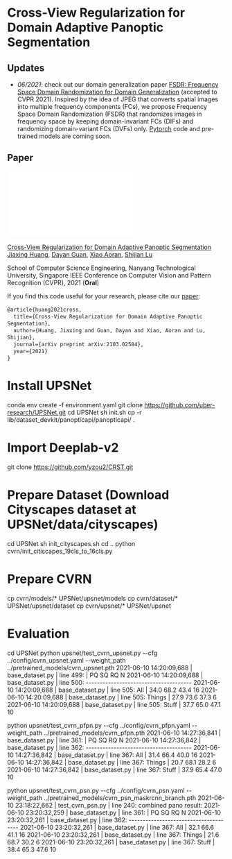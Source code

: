 # Cross-View Regularization for Domain Adaptive Panoptic Segmentation

## Updates
- *06/2021*: check out our domain generalization paper [FSDR: Frequency Space Domain Randomization for Domain Generalization](https://arxiv.org/abs/2103.02370) (accepted to CVPR 2021). Inspired by the idea of JPEG that converts spatial images into multiple frequency components (FCs), we propose Frequency Space Domain Randomization (FSDR) that randomizes images in frequency space by keeping domain-invariant FCs (DIFs) and randomizing domain-variant FCs (DVFs) only. [Pytorch](https:xx) code and pre-trained models are coming soon.

## Paper
![](./figure_1(2).pdf)

[Cross-View Regularization for Domain Adaptive Panoptic Segmentation](https://arxiv.org/abs/2103.02584)  
[Jiaxing Huang](https://scholar.google.com/citations?user=czirNcwAAAAJ&hl=en&oi=ao),  [Dayan Guan](https://scholar.google.com/citations?user=9jp9QAsAAAAJ&hl=en), [Xiao Aoran](https://scholar.google.com/citations?user=yGKsEpAAAAAJ&hl=en), [Shijian Lu](https://scholar.google.com/citations?user=uYmK-A0AAAAJ&hl=en)
 
 School of Computer Science Engineering, Nanyang Technological University, Singapore
 IEEE Conference on Computer Vision and Pattern Recognition (CVPR), 2021 (**Oral**)

If you find this code useful for your research, please cite our [paper](https://arxiv.org/abs/2103.02584):

```
@article{huang2021cross,
  title={Cross-View Regularization for Domain Adaptive Panoptic Segmentation},
  author={Huang, Jiaxing and Guan, Dayan and Xiao, Aoran and Lu, Shijian},
  journal={arXiv preprint arXiv:2103.02584},
  year={2021}
}
```

# Install UPSNet
conda env create -f environment.yaml
git clone https://github.com/uber-research/UPSNet.git
cd UPSNet
sh init.sh
cp -r lib/dataset_devkit/panopticapi/panopticapi/ .

# Import Deeplab-v2
git clone https://github.com/yzou2/CRST.git

# Prepare Dataset (Download Cityscapes dataset at UPSNet/data/cityscapes)
cd UPSNet
sh init_cityscapes.sh
cd ..
python cvrn/init_citiscapes_19cls_to_16cls.py

# Prepare CVRN
cp cvrn/models/* UPSNet/upsnet/models
cp cvrn/dataset/* UPSNet/upsnet/dataset
cp cvrn/upsnet/* UPSNet/upsnet

# Evaluation
cd UPSNet
python upsnet/test_cvrn_upsnet.py --cfg ../config/cvrn_upsnet.yaml --weight_path ../pretrained_models/cvrn_upsnet.pth
2021-06-10 14:20:09,688 | base_dataset.py | line 499:           |    PQ     SQ     RQ     N
2021-06-10 14:20:09,688 | base_dataset.py | line 500: --------------------------------------
2021-06-10 14:20:09,688 | base_dataset.py | line 505: All       |  34.0   68.2   43.4    16
2021-06-10 14:20:09,688 | base_dataset.py | line 505: Things    |  27.9   73.6   37.3     6
2021-06-10 14:20:09,688 | base_dataset.py | line 505: Stuff     |  37.7   65.0   47.1    10

python upsnet/test_cvrn_pfpn.py --cfg ../config/cvrn_pfpn.yaml --weight_path ../pretrained_models/cvrn_pfpn.pth
2021-06-10 14:27:36,841 | base_dataset.py | line 361:           |    PQ     SQ     RQ     N
2021-06-10 14:27:36,842 | base_dataset.py | line 362: --------------------------------------
2021-06-10 14:27:36,842 | base_dataset.py | line 367: All       |  31.4   66.4   40.0    16
2021-06-10 14:27:36,842 | base_dataset.py | line 367: Things    |  20.7   68.1   28.2     6
2021-06-10 14:27:36,842 | base_dataset.py | line 367: Stuff     |  37.9   65.4   47.0    10

python upsnet/test_cvrn_psn.py --cfg ../config/cvrn_psn.yaml --weight_path ../pretrained_models/cvrn_psn_maskrcnn_branch.pth
2021-06-10 23:18:22,662 | test_cvrn_psn.py | line 240: combined pano result:
2021-06-10 23:20:32,259 | base_dataset.py | line 361:           |    PQ     SQ     RQ     N
2021-06-10 23:20:32,261 | base_dataset.py | line 362: --------------------------------------
2021-06-10 23:20:32,261 | base_dataset.py | line 367: All       |  32.1   66.6   41.1    16
2021-06-10 23:20:32,261 | base_dataset.py | line 367: Things    |  21.6   68.7   30.2     6
2021-06-10 23:20:32,261 | base_dataset.py | line 367: Stuff     |  38.4   65.3   47.6    10
